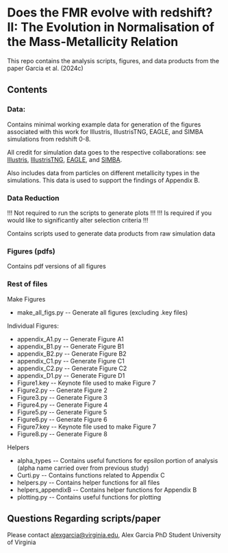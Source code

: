 # Does the FMR evolve with redshift? II: The Evolution in Normalisation of the Mass-Metallicity Relation

This repo contains the analysis scripts, figures, and data products from the paper Garcia et al. (2024c)

## Contents

### Data:

Contains minimal working example data for generation of the figures associated with this work for Illustris, IllustrisTNG, EAGLE, and SIMBA simulations from redshift 0-8.

All credit for simulation data goes to the respective collaborations: see [Illustris](https://www.illustris-project.org/), [IllustrisTNG](https://www.tng-project.org/), [EAGLE](https://icc.dur.ac.uk/Eagle/), and [SIMBA](http://simba.roe.ac.uk/).

Also includes data from particles on different metallicity types in the simulations. This data is used to support the findings of Appendix B.

### Data Reduction

!!! Not required to run the scripts to generate plots !!!
!!! Is required if you would like to significantly alter selection criteria !!!

Contains scripts used to generate data products from raw simulation data 

### Figures (pdfs)

Contains pdf versions of all figures 

### Rest of files

Make Figures

- make_all_figs.py -- Generate all figures (excluding .key files)

Individual Figures:

- appendix_A1.py -- Generate Figure A1
- appendix_B1.py -- Generate Figure B1
- appendix_B2.py -- Generate Figure B2
- appendix_C1.py -- Generate Figure C1
- appendix_C2.py -- Generate Figure C2
- appendix_D1.py -- Generate Figure D1
- Figure1.key -- Keynote file used to make Figure 7
- Figure2.py  -- Generate Figure 2
- Figure3.py  -- Generate Figure 3
- Figure4.py  -- Generate Figure 4
- Figure5.py  -- Generate Figure 5
- Figure6.py  -- Generate Figure 6
- Figure7.key -- Keynote file used to make Figure 7
- Figure8.py  -- Generate Figure 8

Helpers

- alpha_types       -- Contains useful functions for epsilon portion of analysis (alpha name carried over from previous study)
- Curti.py          -- Contains functions related to Appendix C
- helpers.py        -- Contains helper functions for all files
- helpers_appendixB -- Contains helper functions for Appendix B
- plotting.py       -- Contains useful functions for plotting

## Questions Regarding scripts/paper

Please contact [alexgarcia@virginia.edu](mailto:alexgarcia@virginia.edu), Alex Garcia PhD Student University of Virginia
